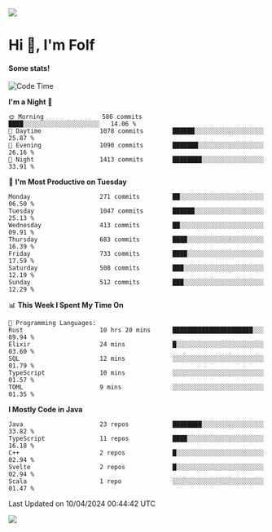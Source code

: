 <img src="https://komarev.com/ghpvc/?username=itsfolf"/>
<h1>Hi 👋, I'm Folf</h1>


#### Some stats!
<!--START_SECTION:waka-->
![Code Time](http://img.shields.io/badge/Code%20Time-2%2C187%20hrs%2043%20mins-blue)

**I'm a Night 🦉** 

```text
🌞 Morning                586 commits         ████░░░░░░░░░░░░░░░░░░░░░   14.06 % 
🌆 Daytime                1078 commits        ██████░░░░░░░░░░░░░░░░░░░   25.87 % 
🌃 Evening                1090 commits        ███████░░░░░░░░░░░░░░░░░░   26.16 % 
🌙 Night                  1413 commits        ████████░░░░░░░░░░░░░░░░░   33.91 % 
```
📅 **I'm Most Productive on Tuesday** 

```text
Monday                   271 commits         ██░░░░░░░░░░░░░░░░░░░░░░░   06.50 % 
Tuesday                  1047 commits        ██████░░░░░░░░░░░░░░░░░░░   25.13 % 
Wednesday                413 commits         ██░░░░░░░░░░░░░░░░░░░░░░░   09.91 % 
Thursday                 683 commits         ████░░░░░░░░░░░░░░░░░░░░░   16.39 % 
Friday                   733 commits         ████░░░░░░░░░░░░░░░░░░░░░   17.59 % 
Saturday                 508 commits         ███░░░░░░░░░░░░░░░░░░░░░░   12.19 % 
Sunday                   512 commits         ███░░░░░░░░░░░░░░░░░░░░░░   12.29 % 
```


📊 **This Week I Spent My Time On** 

```text
💬 Programming Languages: 
Rust                     10 hrs 20 mins      ██████████████████████░░░   89.94 % 
Elixir                   24 mins             █░░░░░░░░░░░░░░░░░░░░░░░░   03.60 % 
SQL                      12 mins             ░░░░░░░░░░░░░░░░░░░░░░░░░   01.79 % 
TypeScript               10 mins             ░░░░░░░░░░░░░░░░░░░░░░░░░   01.57 % 
TOML                     9 mins              ░░░░░░░░░░░░░░░░░░░░░░░░░   01.35 % 
```

**I Mostly Code in Java** 

```text
Java                     23 repos            ████████░░░░░░░░░░░░░░░░░   33.82 % 
TypeScript               11 repos            ████░░░░░░░░░░░░░░░░░░░░░   16.18 % 
C++                      2 repos             █░░░░░░░░░░░░░░░░░░░░░░░░   02.94 % 
Svelte                   2 repos             █░░░░░░░░░░░░░░░░░░░░░░░░   02.94 % 
Scala                    1 repo              ░░░░░░░░░░░░░░░░░░░░░░░░░   01.47 % 
```




 Last Updated on 10/04/2024 00:44:42 UTC
<!--END_SECTION:waka-->
<a src="https://discord.com/users/1090088995976925305"><img src="https://lanyard-profile-readme.vercel.app/api/1090088995976925305"/></a></td> 
